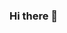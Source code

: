 ### Hi there 👋

<!--
**Banik1103/Banik1103** is a ✨ _special_ ✨ repository because its `README.md` (this file) appears on your GitHub profile.

[![Banik's github stats](https://github-readme-stats.vercel.app/api?username=Banik1103-q&show_icons=true&theme=dracula)](https://github.com/Banik1103/github-readme-stats)
